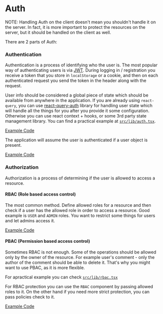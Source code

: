 # Auth

NOTE: Handling Auth on the client doesn't mean you shouldn't handle it on the server. In fact, it is more important to protect the resources on the server, but it should be handled on the client as well.

There are 2 parts of Auth:

### Authentication

Authentication is a process of identifying who the user is. The most popular way of authenticating users is via [JWT](https://jwt.io/). During logging in / registration you receive a token that you store in `localStorage` or a cookie, and then on each authenticated request you send the token in the header along with the request.

User info should be considered a global piece of state which should be available from anywhere in the application.
If you are already using `react-query`, you can use [react-query-auth](https://github.com/alan2207/react-query-auth) library for handling user state which will handle all the things for you after you provide it some configuration. Otherwise you can use react context + hooks, or some 3rd party state management library. You can find a practical example at [`src/lib/auth.tsx`](../src/lib/auth.tsx).

[Example Code](../src/lib/auth.tsx)

The application will assume the user is authenticated if a user object is present.

[Example Code](../src/routes/index.tsx)

### Authorization

Authorization is a process of determining if the user is allowed to access a resource.

#### RBAC (Role based access control)

The most common method. Define allowed roles for a resource and then check if a user has the allowed role in order to access a resource. Good example is `USER` and `ADMIN` roles. You want to restrict some things for users and let admins access it.

[Example Code](../src/features/discussions/components/CreateDiscussion.tsx)

#### PBAC (Permission based access control)

Sometimes RBAC is not enough. Some of the operations should be allowed only by the owner of the resource. For example user's comment - only the author of the comment should be able to delete it. That's why you might want to use PBAC, as it is more flexible.

For apractical example you can check [`src/lib/rbac.tsx`](../src/lib/rbac.tsx)

For RBAC protection you can use the `RBAC` component by passing allowed roles to it. On the other hand if you need more strict protection, you can pass policies check to it.

[Example Code](../src/features/comments/components/CommentsList.tsx)
